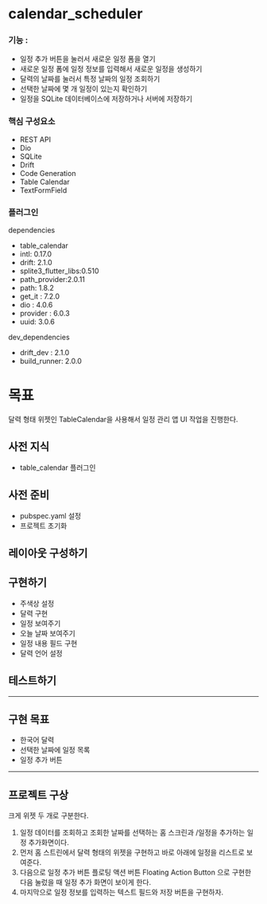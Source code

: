 # calendar_scheduler

### 기능 :

- 일정 추가 버튼을 눌러서 새로운 일정 폼을 열기
- 새로운 일정 폼에 일정 정보를 입력해서 새로운 일정을 생성하기
- 달력의 날짜를 눌러서 특정 날짜의 일정 조회하기
- 선택한 날짜에 몇 개 일정이 있는지 확인하기
- 일정을  SQLite 데이터베이스에 저장하거나 서버에 저장하기

### 핵심 구성요소

- REST API
- Dio
- SQLite
- Drift
- Code Generation
- Table Calendar
- TextFormField

### 플러그인

dependencies

- table_calendar
- intl: 0.17.0
- drift: 2.1.0
- splite3_flutter_libs:0.510
- path_provider:2.0.11
- path: 1.8.2
- get_it : 7.2.0
- dio : 4.0.6
- provider : 6.0.3
- uuid: 3.0.6

dev_dependencies

- drift_dev : 2.1.0
- build_runner: 2.0.0

# 목표

달력 형태 위젯인 TableCalendar을 사용해서 일정 관리 앱 UI 작업을 진행한다.

## 사전 지식

- table_calendar 플러그인

## 사전 준비

- pubspec.yaml 설정
- 프로젝트 초기화

## 레이아웃 구성하기

## 구현하기

- 주색상 설정
- 달력 구현
- 일정 보여주기
- 오늘 날짜 보여주기
- 일정 내용 필드 구현
- 달력 언어 설정

## 테스트하기

---

## 구현 목표

- 한국어 달력
- 선택한 날짜에 일정 목록
- 일정 추가 버튼

---

## 프로젝트 구상

크게 위젯 두 개로 구분한다.

1. 일정 데이터를 조회하고 조회한 날짜를 선택하는 홈 스크린과 /일정을 추가하는 일정 추가화면이다.
2. 먼저 홈 스트린에서 달력 형태의 위젯을 구현하고 바로 아래에 일정을 리스트로 보여준다.
3. 다음으로 일정 추가 버튼 플로팅 액션 버튼 Floating Action Button 으로 구현한 다음 눌렀을 때 일정 추가 화면이 보이게 한다.
4. 마지막으로 일정 정보를 입력하는 텍스트 필드와 저장 버튼을 구현하자.